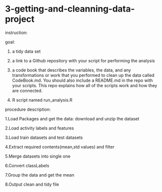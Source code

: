 # 3-getting-and-cleanning-data-project
instruction:

goal:
1) a tidy data set

2) a link to a Github repository with your script for performing the analysis 

3) a code book that describes the variables, the data, and any transformations or work that you performed to clean up the data called CodeBook.md. You should also include a README.md in the repo with your scripts. This repo explains how all of the scripts work and how they are connected.

4) R script named run_analysis.R





procedure description:

1.Load Packages and get the data: download and unzip the dataset

2.Load activity labels and features

3.Load train datasets and test datasets

4.Extract required contents(mean,std values) and filter

5.Merge datasets into single one

6.Convert classLabels

7.Group the data and get the mean

8.Output clean and tidy file 
